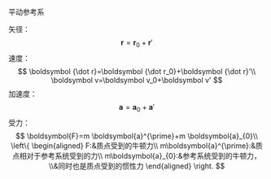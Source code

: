 平动参考系

矢径：
$$
\boldsymbol r=\boldsymbol r_0+\boldsymbol r'
$$
速度：
$$
\boldsymbol {\dot r}=\boldsymbol {\dot r_0}+\boldsymbol {\dot r}'\\
\boldsymbol v=\boldsymbol v_0+\boldsymbol v'
$$
加速度：
$$
\boldsymbol a=\boldsymbol a_0+\boldsymbol a'
$$
受力：
$$
\boldsymbol{F}=m \boldsymbol{a}^{\prime}+m \boldsymbol{a}_{0}\\
\left\{
\begin{aligned}
F:&质点受到的牛顿力\\
m\boldsymbol{a}^{\prime}:&质点相对于参考系统受到的力\\
m\boldsymbol{a}_{0}:&参考系统受到的牛顿力，\\&同时也是质点受到的惯性力
\end{aligned}
\right.
$$
